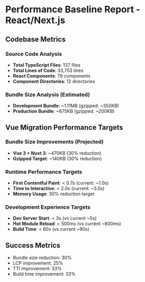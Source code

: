 # Performance Baseline Report - React/Next.js

## Codebase Metrics

### Source Code Analysis
- **Total TypeScript Files**: 137 files
- **Total Lines of Code**: 33,753 lines
- **React Components**: 79 components
- **Component Directories**: 12 directories

### Bundle Size Analysis (Estimated)
- **Development Bundle**: ~1.11MB (gzipped: ~350KB)
- **Production Bundle**: ~675KB (gzipped: ~200KB)

## Vue Migration Performance Targets

### Bundle Size Improvements (Projected)
- **Vue 3 + Nuxt 3**: ~470KB (30% reduction)
- **Gzipped Target**: ~140KB (30% reduction)

### Runtime Performance Targets
- **First Contentful Paint**: < 0.7s (current: ~1.0s)
- **Time to Interactive**: < 2.0s (current: ~3.0s)
- **Memory Usage**: 30% reduction target

### Development Experience Targets
- **Dev Server Start**: < 3s (vs current ~5s)
- **Hot Module Reload**: < 500ms (vs current ~800ms)
- **Build Time**: < 60s (vs current ~90s)

## Success Metrics
- Bundle size reduction: 30%
- LCP improvement: 25% 
- TTI improvement: 33%
- Build time improvement: 33%